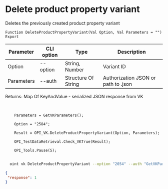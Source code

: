 ﻿---
sidebar_position: 7
---

# Delete product property variant
 Deletes the previously created product property variant



`Function DeleteProductPropertyVariant(Val Option, Val Parameters = "") Export`

  | Parameter | CLI option | Type | Description |
  |-|-|-|-|
  | Option | --option | String, Number | Variant ID |
  | Parameters | --auth | Structure Of String | Authorization JSON or path to .json |

  
  Returns:  Map Of KeyAndValue - serialized JSON response from VK

<br/>




```bsl title="Code example"
    Parameters = GetVKParameters();

    Option = "2584";

    Result = OPI_VK.DeleteProductPropertyVariant(Option, Parameters);

    OPI_TestDataRetrieval.Check_VKTrue(Result);

    OPI_Tools.Pause(5);
```



```sh title="CLI command example"
    
  oint vk DeleteProductPropertyVariant --option "2054" --auth "GetVKParameters()"

```

```json title="Result"
{
 "response": 1
}
```
